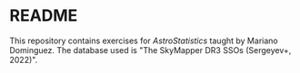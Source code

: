 # README

This repository contains exercises for _AstroStatistics_ taught by Mariano 
Dominguez. The database used is "The SkyMapper DR3 SSOs (Sergeyev+, 2022)".
